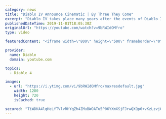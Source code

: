 ```yaml
---
category: news
title: "Diablo IV Announce Cinematic | By Three They Come"
excerpt: "Diablo IV takes place many years after the events of Diablo III, after millions have been slaughtered by the actions of the High Heavens and Burning Hells alike."
publishedDateTime: 2019-11-01T18:05:30Z
originalUrl: "https://youtube.com/watch?v=9bRWIdOMfro"
type: video

featuredContent: "<iframe width=\"800\" height=\"500\" frameborder=\"0\" src=\"https://www.youtube.com/embed/9bRWIdOMfro\" allow=\"accelerometer; autoplay; encrypted-media; gyroscope; picture-in-picture\" allowfullscreen></iframe>"

provider:
  name: Diablo
  domain: youtube.com

topics:
  - Diablo 4

images:
  - url: "https://i.ytimg.com/vi/9bRWIdOMfro/maxresdefault.jpg"
    width: 1280
    height: 720
    isCached: true

secured: "TiWDKA4lqHeLYTVlvRHYqZh4ZMuBWOATu5P06YXmXSjFJrwQXQp6+vKzLzvjQjpAzhPj7TwmX0F0JovpZFFe4z4yyGXBGf5BQ+iMwMJOPJ2VLoq3uCMxPCqXzgDJ4wtpplbDa2O2G0O5ciy1aiL7sYn6KUNo5SbPGwbS9dza1RB7+KYg4Xpdda8b6NU6KjWscJHyXeWsdyoSaM6AWhh6c9lzSlRm0gO266328+4Ag3LI/f8TN/UMcuHEoNHwjC0IzdH8sE7pmdTI4HiONfaio79+T4FFUOhkBc/+MsSpuvL/dcyx4RbjFMaGqjBFwdgqXLwC4G+sLFP3wxRNyCEvaggz6IWssguogY5A5cFh0weL2OiY8LEOW97uKxs3tX/JL+8343RkYA9q77ik7Oi21ko5Y3tzbITeqG61+LPBDuzBvdkX0LzGH5M3x/xzt9vx;3nljM9dcRiKcqS4aSmAd/g=="
---
```


